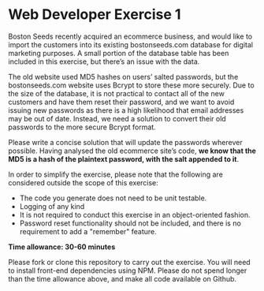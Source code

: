 # Web Developer Exercise 1

Boston Seeds recently acquired an ecommerce business, and would like to import the customers into its existing bostonseeds.com database for digital marketing purposes. A small portion of the database table has been included in this exercise, but there’s an issue with the data. 

The old website used MD5 hashes on users’ salted passwords, but the bostonseeds.com website uses Bcrypt to store these more securely. Due to the size of the database, it is not practical to contact all of the new customers and have them reset their password, and we want to avoid issuing new passwords as there is a high likelihood that email addresses may be out of date. Instead, we need a solution to convert their old passwords to the more secure Bcrypt format.  

Please write a concise solution that will update the passwords wherever possible. Having analysed the old ecommerce site’s code, **we know that the MD5 is a hash of the plaintext password, with the salt appended to it**. 

In order to simplify the exercise, please note that the following are considered outside the scope of this exercise:

- The code you generate does not need to be unit testable.
- Logging of any kind
- It is not required to conduct this exercise in an object-oriented fashion.
- Password reset functionality should not be included, and there is no requirement to add a "remember" feature. 

**Time allowance: 30-60 minutes**

Please fork or clone this repository to carry out the exercise. You will need to install front-end dependencies using NPM. Please do not spend longer than the time allowance above, and make all code available on Github. 